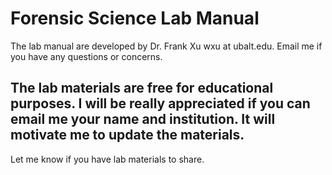 # Forensic Science Lab Manual 

The lab manual are developed by Dr. Frank Xu wxu at ubalt.edu. Email me if you have any questions or concerns.

## The lab materials are free for educational purposes. I will be really appreciated if you can email me your name and institution. It will motivate me to update the materials. 

Let me know if you have lab materials to share.
